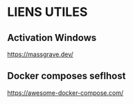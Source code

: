 # LIENS UTILES

## Activation Windows
https://massgrave.dev/

## Docker composes seflhost
https://awesome-docker-compose.com/
